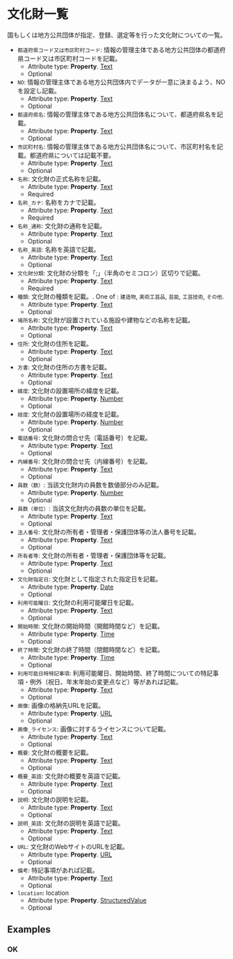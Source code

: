 # 文化財一覧

国もしくは地方公共団体が指定、登録、選定等を行った文化財についての一覧。
-  `都道府県コード又は市区町村コード`: 情報の管理主体である地方公共団体の都道府県コード又は市区町村コードを記載。
   -  Attribute type: **Property**. [Text](https://schema.org/Text)
   -  Optional
-  `NO`: 情報の管理主体である地方公共団体内でデータが一意に決まるよう、NOを設定し記載。
   -  Attribute type: **Property**. [Text](https://schema.org/Text)
   -  Optional
-  `都道府県名`: 情報の管理主体である地方公共団体名について、都道府県名を記載。
   -  Attribute type: **Property**. [Text](https://schema.org/Text)
   -  Optional
-  `市区町村名`: 情報の管理主体である地方公共団体名について、市区町村名を記載。都道府県については記載不要。
   -  Attribute type: **Property**. [Text](https://schema.org/Text)
   -  Optional
-  `名称`: 文化財の正式名称を記載。
   -  Attribute type: **Property**. [Text](https://schema.org/Text)
   -  Required
-  `名称_カナ`: 名称をカナで記載。
   -  Attribute type: **Property**. [Text](https://schema.org/Text)
   -  Required
-  `名称_通称`: 文化財の通称を記載。
   -  Attribute type: **Property**. [Text](https://schema.org/Text)
   -  Optional
-  `名称_英語`: 名称を英語で記載。
   -  Attribute type: **Property**. [Text](https://schema.org/Text)
   -  Optional
-  `文化財分類`: 文化財の分類を「;」（半角のセミコロン）区切りで記載。
   -  Attribute type: **Property**. [Text](https://schema.org/Text)
   -  Required
-  `種類`: 文化財の種類を記載。. One of : `建造物`, `美術工芸品`, `芸能`, `工芸技術`, `その他`.
   -  Attribute type: **Property**. [Text](https://schema.org/Text)
   -  Optional
-  `場所名称`: 文化財が設置されている施設や建物などの名称を記載。
   -  Attribute type: **Property**. [Text](https://schema.org/Text)
   -  Optional
-  `住所`: 文化財の住所を記載。
   -  Attribute type: **Property**. [Text](https://schema.org/Text)
   -  Optional
-  `方書`: 文化財の住所の方書を記載。
   -  Attribute type: **Property**. [Text](https://schema.org/Text)
   -  Optional
-  `緯度`: 文化財の設置場所の緯度を記載。
   -  Attribute type: **Property**. [Number](https://schema.org/Number)
   -  Optional
-  `経度`: 文化財の設置場所の経度を記載。
   -  Attribute type: **Property**. [Number](https://schema.org/Number)
   -  Optional
-  `電話番号`: 文化財の問合せ先（電話番号）を記載。
   -  Attribute type: **Property**. [Text](https://schema.org/Text)
   -  Optional
-  `内線番号`: 文化財の問合せ先（内線番号）を記載。
   -  Attribute type: **Property**. [Text](https://schema.org/Text)
   -  Optional
-  `員数（数）`: 当該文化財内の員数を数値部分のみ記載。
   -  Attribute type: **Property**. [Number](https://schema.org/Number)
   -  Optional
-  `員数（単位）`: 当該文化財内の員数の単位を記載。
   -  Attribute type: **Property**. [Text](https://schema.org/Text)
   -  Optional
-  `法人番号`: 文化財の所有者・管理者・保護団体等の法人番号を記載。
   -  Attribute type: **Property**. [Text](https://schema.org/Text)
   -  Optional
-  `所有者等`: 文化財の所有者・管理者・保護団体等を記載。
   -  Attribute type: **Property**. [Text](https://schema.org/Text)
   -  Optional
-  `文化財指定日`: 文化財として指定された指定日を記載。
   -  Attribute type: **Property**. [Date](https://schema.org/Date)
   -  Optional
-  `利用可能曜日`: 文化財の利用可能曜日を記載。
   -  Attribute type: **Property**. [Text](https://schema.org/Text)
   -  Optional
-  `開始時間`: 文化財の開始時間（開館時間など）を記載。
   -  Attribute type: **Property**. [Time](https://schema.org/Time)
   -  Optional
-  `終了時間`: 文化財の終了時間（閉館時間など）を記載。
   -  Attribute type: **Property**. [Time](https://schema.org/Time)
   -  Optional
-  `利用可能日時特記事項`: 利用可能曜日、開始時間、終了時間についての特記事項・例外（祝日、年末年始の変更点など）等があれば記載。
   -  Attribute type: **Property**. [Text](https://schema.org/Text)
   -  Optional
-  `画像`: 画像の格納先URLを記載。
   -  Attribute type: **Property**. [URL](https://schema.org/URL)
   -  Optional
-  `画像_ライセンス`: 画像に対するライセンスについて記載。
   -  Attribute type: **Property**. [Text](https://schema.org/Text)
   -  Optional
-  `概要`: 文化財の概要を記載。
   -  Attribute type: **Property**. [Text](https://schema.org/Text)
   -  Optional
-  `概要_英語`: 文化財の概要を英語で記載。
   -  Attribute type: **Property**. [Text](https://schema.org/Text)
   -  Optional
-  `説明`: 文化財の説明を記載。
   -  Attribute type: **Property**. [Text](https://schema.org/Text)
   -  Optional
-  `説明_英語`: 文化財の説明を英語で記載。
   -  Attribute type: **Property**. [Text](https://schema.org/Text)
   -  Optional
-  `URL`: 文化財のWebサイトのURLを記載。
   -  Attribute type: **Property**. [URL](https://schema.org/URL)
   -  Optional
-  `備考`: 特記事項があれば記載。
   -  Attribute type: **Property**. [Text](https://schema.org/Text)
   -  Optional
-  `location`: location
   -  Attribute type: **Property**. [StructuredValue](https://schema.org/StructuredValue)
   -  Optional



## Examples

### OK


